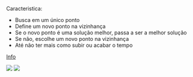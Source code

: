 
Caracteristica:

 - Busca em um único ponto
 - Define um novo ponto na vizinhança
 - Se o novo ponto é uma solução melhor, passa a ser a melhor solução
 - Se não, escolhe um novo ponto na vizinhança
 - Até não ter mais como subir ou acabar o tempo

[Info](https://en.wikipedia.org/wiki/Hill_climbing)



![](https://img.shields.io/badge/python-3.9-informational?style=flat&logo=python&logoColor=white&color=blue) ![](https://img.shields.io/badge/pandas-1.3.0-informational?style=flat&logoColor=white&color=blue)

